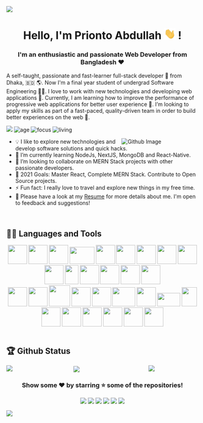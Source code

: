![](https://raw.githubusercontent.com/halfrost/halfrost/master/icons/header_.png)

<h1 align="center"> Hello, I'm Prionto Abdullah <img src="https://raw.githubusercontent.com/ABSphreak/ABSphreak/master/gifs/Hi.gif" width="30px"> ! </h1>

<h3 align="center">I'm an enthusiastic and passionate Web Developer from Bangladesh ❤</h3>  

A self-taught, passionate and fast-learner full-stack developer 🎯 from Dhaka, 🇧🇩 🌎. Now I'm a final year student of undergrad Software Engineering 👨‍🎓. I love to work with new technologies and developing web applications 🔭. Currently, I am learning how to improve the performance of progressive web applications for better user experience 🌱. I’m looking to apply my skills as part of a fast-paced, quality-driven team in order to build better experiences on the web 🚀. 

![](https://visitor-badge.glitch.me/badge?page_id=PriontoAbdullah.PriontoAbdullah)
![age](https://img.shields.io/badge/age-23-blueviolet)
![focus](https://img.shields.io/badge/focus-FullStack-critical)
![living](https://img.shields.io/badge/living-Dhaka-3c9)

<img width="40%" align="right" alt="Github Image" src="https://media.giphy.com/media/V21UwO1oh2nswmq08I/giphy.gif" />

- 💡 I like to explore new technologies and develop software solutions and quick hacks.
- 🌱 I’m currently learning NodeJs, NextJS, MongoDB and  React-Native.
- 👯 I’m looking to collaborate on MERN Stack projects with other passionate developers.
- 🥅 2021 Goals: Master React, Complete MERN Stack. Contribute to Open Source projects.
- ⚡ Fun fact: I really love to travel and explore new things in my free time.
- 📝 Please have a look at my [Resume](https://drive.google.com/file/d/1H7u2K16gZPglouB6SEoTPlbRJWGIagp3/view) for more details about me. I'm open to feedback and suggestions!

 

<br />

## 👨‍💻 Languages and Tools

<div align="center">

<img src="https://i.imgur.com/Riq5bIb.png" height="50" width="50">
<img src="https://i.imgur.com/Uivesm4.png" height="50" width="50">
<img src="https://i.imgur.com/KUlechH.png" height="50" width="50">
<img src="https://i.imgur.com/lPav31e.png" height="45" width="65">
<img src="https://i.imgur.com/uTwsATT.png" height="50" width="50">
<img src="https://i.imgur.com/0zjDnXw.png" height="50" width="50">
<img src="https://i.imgur.com/JcUsLfc.png" height="50" width="50">
<img src="https://i.imgur.com/pWp0iDn.png" height="50" width="50">
<img src="https://i.imgur.com/wsUmcb5.png" height="50" width="50">
<img src="https://i.imgur.com/3NP07nj.png" height="50" width="50">
<img src="https://i.imgur.com/mH7zbFv.png" height="50" width="35">
<img src="https://i.imgur.com/9Ulh3vX.png" height="50" width="50">
<img src="https://i.imgur.com/apxFVxR.png" height="50" width="50">
<img src="https://i.imgur.com/t74wIVs.png" height="50" width="50">
<img src="https://i.imgur.com/egRbxBy.png" height="50" width="50">

<br>

<img src="https://i.imgur.com/CfbGSw2.png" height="50" width="50">
<img src="https://i.imgur.com/ydbeeyk.png" height="50" width="50">
<img src="https://i.imgur.com/054LTZq.png" height="55" width="55">
<img src="https://i.imgur.com/mQGR6nx.png" height="50" width="50">
<img src="https://i.imgur.com/x6EieWc.png" height="50" width="50">
<img src="https://i.imgur.com/K5LeVnW.png" height="50" width="60">
<img src="https://i.imgur.com/ehWaPTK.png" height="50" width="50">
<img src="https://i.imgur.com/EtRNN8U.png" height="35" width="60">
<img src="https://i.imgur.com/VjulBsn.png" height="50" width="40">
<img src="https://i.imgur.com/H3C168v.png" height="50" width="50">
<img src="https://i.imgur.com/bbawh2F.png" height="50" width="50">
<img src="https://i.imgur.com/0BKuO1I.png" height="50" width="50">
<img src="https://i.imgur.com/b65wQ01.png" height="50" width="50">
<img src="https://i.imgur.com/0EZWddS.png" height="50" width="50">
<img src="https://i.imgur.com/yBHwdqa.png" height="50" width="50">

</div>

<br >

## 🏆 Github Status

<a href="https://github.com/AVS1508">
  <img src="https://github-readme-stats.vercel.app/api?username=PriontoAbdullah&show_icons=true&hide_border=true&theme=radical" width="35%" align="left"/>
  <img src="https://github-readme-streak-stats.herokuapp.com/?user=PriontoAbdullah&theme=radical" width="33%" align="center"/>
  <img src="https://github-readme-stats-eight-theta.vercel.app/api/top-langs/?username=PriontoAbdullah&theme=radical&layout=compact&exclude_lang=java+r" width="26%" align="right"/>
</a>

<br>


<div align="center">


### Show some ❤️ by starring ⭐ some of the repositories!

[<img src="https://img.shields.io/badge/Portfolio-%23000000.svg?&style=for-the-badge&logo=react&logoColor=61DAFB">](https://prionto-71.web.app/)
[<img src="https://img.shields.io/badge/Gmail-D14836?style=for-the-badge&logo=gmail&logoColor=white">](https://mail.google.com/mail/?view=cm&fs=1&to=prionto71@gmail.com)
[<img src="https://img.shields.io/badge/linkedin-%230077B5.svg?&style=for-the-badge&logo=linkedin&logoColor=white">](https://www.linkedin.com/in/prionto-abdullah/)
[<img src="https://img.shields.io/badge/Medium-12100E?style=for-the-badge&logo=medium&logoColor=white">](https://prionto71.medium.com/)
[<img src="https://img.shields.io/badge/facebook-%231877F2.svg?&style=for-the-badge&logo=facebook&logoColor=white">](https://www.facebook.com/prionto.abdullah.71/)
[<img src="https://img.shields.io/badge/instagram-%23E4405F.svg?&style=for-the-badge&logo=instagram&logoColor=white">](https://www.instagram.com/prionto_abdullah/)


</div>

![](https://i.imgur.com/IuzIC2j.png)






